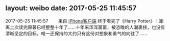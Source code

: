 layout: weibo
date: 2017-05-25 11:45:57
---
<meta name="referrer" content="no-referrer" />

2017-05-25 11:45:57  &nbsp;&nbsp;&nbsp;&nbsp;&nbsp;&nbsp; 来自 <a href="http://app.weibo.com/t/feed/9ksdit" rel="nofollow">iPhone客户端</a>
终于看完了《Harry Potter》！距离上次读完原著已经整整十年了……十年来浑浑噩噩，被恣睢的人潮裹挟，也没有清晰坚定的目标，唯一还保持的大约只有这份对想象和勇气的向往了…… ​​​
